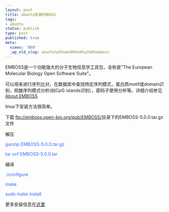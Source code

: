 ```yaml
---
layout: post
title: ubuntu安装EMBOSS
tags:
- ubuntu
status: publish
type: post
published: true
meta:
  views: '869'
  _wp_old_slug: ubuntu%e5%ae%89%e8%a3%85emboss
---
```

EMBOSS是一个功能强大的分子生物信息学工具包，全称是"The European Molecular Biology Open Software           Suite"。

可以用来进行序列比对，在数据库中查找特定序列模式，蛋白质motif或domain识别，核酸序列模式分析(如CpG islands识别），密码子使用分析等。详细介绍参见<a href="http://emboss.sourceforge.net/what/" target="_blank">About EMBOSS</a>

linux下安装方法很简单。

下载 <a href="ftp://emboss.open-bio.org/pub/EMBOSS/" target="_blank">ftp://emboss.open-bio.org/pub/EMBOSS/</a>目录下的EMBOSS-5.0.0.tar.gz文件

解压

<font color="#3366ff">        gunzip EMBOSS-5.0.0.tar.gz</font>

<font color="#3366ff">        tar xvf EMBOSS-5.0.0.tar </font>

编译

<font color="#3366ff">    ./configure</font>

<font color="#3366ff">    make </font>

<font color="#3366ff">    sudo make install</font>

更多安装信息在<a href="http://emboss.sourceforge.net/download/" target="_blank">这里</a>
